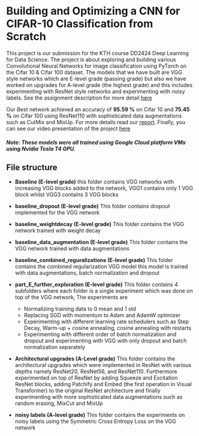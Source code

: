 # Building and Optimizing a CNN for CIFAR-10 Classification from Scratch

This project is our submission for the KTH course DD2424 Deep Learning for Data Science. The project is about exploring and building various Convolutional Neural Networks 
for image classification using PyTorch on the Cifar 10 & Cifar 100 dataset. The models that we have built are VGG style networks which are E-level grade (passing grade) but also 
we have worked on upgrades for A-level grade (the highest grade) and this includes experimenting with ResNet style networks and experimenting with noisy labels. 
See the assignment description for more detail [here](https://github.com/Atheer2104/dd2424-project/blob/main/Assignment_Description.pdf)

Our Best network achieved an accuracy of **95.59 %** on Cifar 10 and **75.45 %** on Cifar 100 using ResNet110 with sophisticated data augmentations such as CutMix and MixUp. 
For more details read our [report](https://github.com/Atheer2104/dd2424-project/blob/main/dd2424_project_report.pdf). Finally, you can see our video presentation of the project 
[here](https://github.com/Atheer2104/dd2424-project/blob/main/Group_4_video.mp4.zip)

##### Note: These models were all trained using Google Cloud platform VMs using Nvidia Tesla T4 GPU.

## File structure 

- **Baseline (E-level grade)**
this folder contains VGG networks with increasing VGG blocks added to the network, VGG1 contains only 1 VGG block whilst VGG3 contains 3 VGG blocks

- **baseline_dropout (E-level grade)**
This folder contains dropout implemented for the VGG network

- **baseline_weightdecay (E-level grade)**
This folder contains the VGG network trained with weight decay

- **baseline_data_augmentation (E-level grade)**
This folder contains the VGG network trained with data augmentations

- **baseline_combined_reguralizations (E-level grade)**
  This folder contains the combined regularization VGG model this model is trained with data augmentations, batch normalization and dropout

- **part_E_further_exploration (E-level grade)**
This folder contains 4 subfolders where each folder is a single experiment which was done on top of the VGG network, The experiments are

  -  Normalizing training data to 0 mean and 1 std
  -  Replacing SGD with momentum to Adam and AdamW optimizer
  - Experimenting with different learning rate schedulers such as Step Decay, Warm-up + cosine annealing, cosine annealing with restarts
  - Experimenting with different order of batch normalization and dropout and experimenting with VGG with only dropout and batch normalization separately
  
- **Architectural upgrades (A-Level grade)**
This folder contains the architectural upgrades which were implemented in ResNet with various depths namely ResNet20, ResNet56, and ResNet110. Furthermore experimented on top of ResNet
by adding Squeeze and Excitation ResNet blocks, adding Patchify and Embed (the first operation in Visual Transformer) to the original ResNet architecture and finally experimenting with
more sophisticated data augmentations such as random erasing, MixCut and MixUp

- **noisy labels (A-level grade)** 
This folder contains the experiments on noisy labels using the Symmetric Cross Entropy Loss on the VGG network



